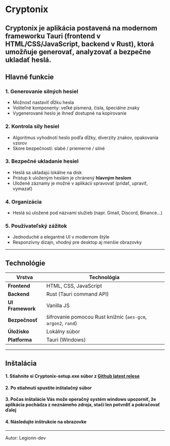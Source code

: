 #  Cryptonix 

Cryptonix je aplikácia postavená na modernom frameworku **Tauri** (frontend v **HTML/CSS/JavaScript**, backend v **Rust**), ktorá umožňuje **generovať**, **analyzovať** a **bezpečne ukladať** heslá.
---

##  Hlavné funkcie

### 1. Generovanie silných hesiel
- Možnosť nastaviť dĺžku hesla
- Voliteľné komponenty: veľké písmená, čísla, špeciálne znaky
- Vygenerované heslo je ihneď dostupné na kopírovanie

### 2. Kontrola sily hesiel
- Algoritmus vyhodnotí heslo podľa dĺžky, diverzity znakov, opakovania vzorov
- Skóre bezpečnosti: slabé / priemerné / silné

###  3. Bezpečné ukladanie hesiel
- Heslá sa ukladajú lokálne na disk 
- Prístup k uloženým heslám je chránený **hlavným heslom**
- Uložené záznamy je možné v aplikácii spravovať (pridať, upraviť, vymazať)

###  4. Organizácia
- Heslá sú uložené pod názvami služieb (napr. Gmail, Discord, Binance...)

###  5. Používateľský zážitok
- Jednoduché a elegantné UI v modernom štýle
- Responzívny dizajn, vhodný pre desktop aj menšie obrazovky
---

##  Technológie

| Vrstva           | Technológia                                                   |
|------------------|---------------------------------------------------------------|
| **Frontend**     | HTML, CSS, JavaScript                                         |
| **Backend**      | Rust (Tauri command API)                                      |
| **UI Framework** | Vanilla JS                                                    |
| **Bezpečnosť**   | šifrovanie pomocou Rust knižníc (`aes-gcm`, `argon2`, `rand`) |
| **Úložisko**     | Lokálny súbor                                                 |
| **Platforma**    | Tauri (Windows)                                               |
---

##  Inštalácia

#### 1. Stiahnite si Cryptonix-setup.exe súbor z **[Github latest relese](https://github.com/Legionn-dev/Cryptonix/releases/latest)**
#### 2. Po stiahnutí spustite inštalačný súbor
#### 3. Počas inštalácie Vás može operačný systém windows upozorniť, že aplikácia pochádza z neznámeho zdroja, stačí len potvrdiť a pokračovať ďalej
#### 4. Následujte inštrukcie na obrazovke
---
Autor: Legionn-dev
